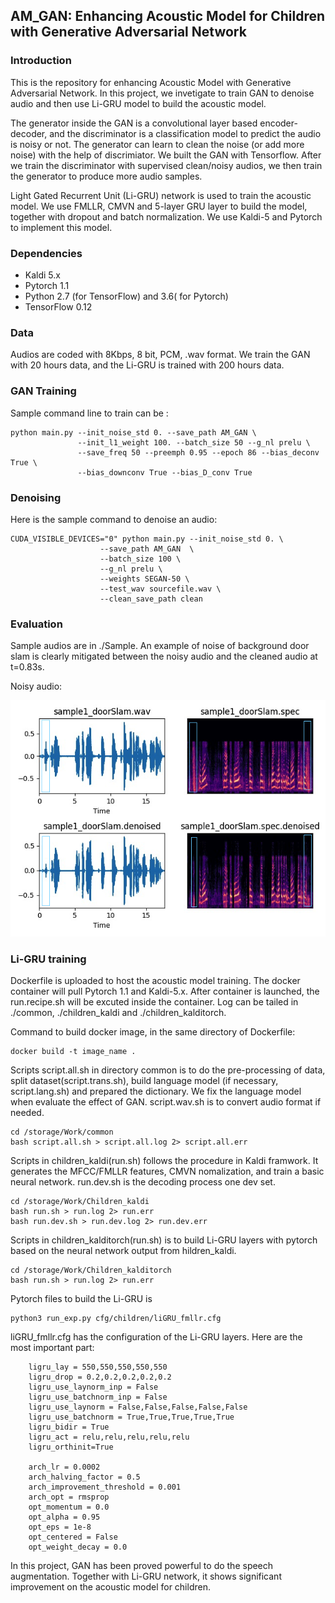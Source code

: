 ## AM_GAN: Enhancing Acoustic Model for Children with Generative Adversarial Network

### Introduction

This is the repository for enhancing Acoustic Model with Generative Adversarial Network. In this project, we invetigate to train GAN to denoise audio and then use Li-GRU model to build the acoustic model.

The generator inside the GAN is a convolutional layer based encoder-decoder, and the discriminator is a classification model to predict the audio is noisy or not.  The generator can learn to clean the noise (or add more noise) with the help of discrimiator. We built the GAN with Tensorflow. After we train the discriminator with supervised clean/noisy audios, we then train the generator to produce more audio samples.

Light Gated Recurrent Unit (Li-GRU) network is used to train the acoustic model. We use FMLLR, CMVN and 5-layer GRU layer to build the model, together with dropout and batch normalization. We use Kaldi-5 and Pytorch to implement this model. 



### Dependencies
* Kaldi 5.x
* Pytorch 1.1
* Python 2.7 (for TensorFlow) and 3.6( for Pytorch)
* TensorFlow 0.12


### Data

Audios are coded with 8Kbps, 8 bit, PCM, .wav format. We train the GAN with 20 hours data, and the Li-GRU is trained with 200 hours data.


### GAN Training

Sample command line to train can be :

```
python main.py --init_noise_std 0. --save_path AM_GAN \
               --init_l1_weight 100. --batch_size 50 --g_nl prelu \
               --save_freq 50 --preemph 0.95 --epoch 86 --bias_deconv True \
               --bias_downconv True --bias_D_conv True
```

### Denoising

Here is the sample command to denoise an audio:

```
CUDA_VISIBLE_DEVICES="0" python main.py --init_noise_std 0. \
					--save_path AM_GAN  \
					--batch_size 100 \
					--g_nl prelu \
					--weights SEGAN-50 \
					--test_wav sourcefile.wav \
					--clean_save_path clean
```

### Evaluation

Sample audios are in ./Sample. An example of noise of background door slam is clearly mitigated between the noisy audio and the cleaned audio at t=0.83s. 

Noisy audio:

![Noise](Sample/all.jpg)

### Li-GRU training

Dockerfile is uploaded to host the acoustic model training. The docker container will pull Pytorch 1.1 and Kaldi-5.x. After container is launched, the run.recipe.sh will be excuted inside the container. Log can be tailed in ./common, ./children_kaldi and ./children_kalditorch. 

Command to build docker image, in the same directory of Dockerfile:

```
docker build -t image_name .
```

Scripts script.all.sh in directory common is to do the pre-processing of data, split dataset(script.trans.sh), build language model (if necessary, script.lang.sh) and prepared the dictionary. We fix the language model when evaluate the effect of GAN. script.wav.sh is to convert audio format if needed.


```
cd /storage/Work/common
bash script.all.sh > script.all.log 2> script.all.err
```


Scripts in children_kaldi(run.sh) follows the procedure in Kaldi framwork. It generates the MFCC/FMLLR features, CMVN nomalization, and train a basic neural network. run.dev.sh is the decoding process one dev set.

```
cd /storage/Work/Children_kaldi
bash run.sh > run.log 2> run.err
bash run.dev.sh > run.dev.log 2> run.dev.err
```

Scripts in children_kalditorch(run.sh) is to build Li-GRU layers with pytorch based on the neural network output from hildren_kaldi. 

```
cd /storage/Work/Children_kalditorch
bash run.sh > run.log 2> run.err
```

Pytorch files to build the Li-GRU is 
```
python3 run_exp.py cfg/children/liGRU_fmllr.cfg
```

liGRU_fmllr.cfg has the configuration of the Li-GRU layers. Here are the most important part:

```
	ligru_lay = 550,550,550,550,550
	ligru_drop = 0.2,0.2,0.2,0.2,0.2
	ligru_use_laynorm_inp = False
	ligru_use_batchnorm_inp = False
	ligru_use_laynorm = False,False,False,False,False
	ligru_use_batchnorm = True,True,True,True,True
	ligru_bidir = True
	ligru_act = relu,relu,relu,relu,relu
	ligru_orthinit=True

	arch_lr = 0.0002
	arch_halving_factor = 0.5
	arch_improvement_threshold = 0.001
	arch_opt = rmsprop
	opt_momentum = 0.0
	opt_alpha = 0.95
	opt_eps = 1e-8
	opt_centered = False
	opt_weight_decay = 0.0
```

In this project, GAN has been proved powerful to do the speech augmentation. Together with Li-GRU network, it shows significant improvement on the acoustic model for children. 
